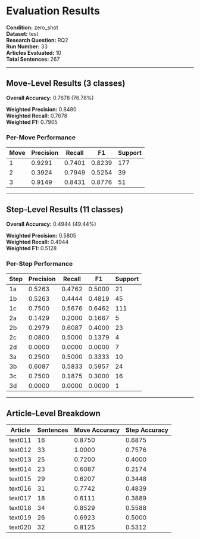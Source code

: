 # Evaluation Results

**Condition:** zero_shot  
**Dataset:** test  
**Research Question:** RQ2  
**Run Number:** 33  
**Articles Evaluated:** 10  
**Total Sentences:** 267  

---

## Move-Level Results (3 classes)

**Overall Accuracy:** 0.7678 (76.78%)  

**Weighted Precision:** 0.8480  
**Weighted Recall:** 0.7678  
**Weighted F1:** 0.7905  

### Per-Move Performance

| Move | Precision | Recall | F1 | Support |
|------|-----------|--------|----|---------|
| 1 | 0.9291 | 0.7401 | 0.8239 | 177 |
| 2 | 0.3924 | 0.7949 | 0.5254 | 39 |
| 3 | 0.9149 | 0.8431 | 0.8776 | 51 |

---

## Step-Level Results (11 classes)

**Overall Accuracy:** 0.4944 (49.44%)  

**Weighted Precision:** 0.5805  
**Weighted Recall:** 0.4944  
**Weighted F1:** 0.5128  

### Per-Step Performance

| Step | Precision | Recall | F1 | Support |
|------|-----------|--------|----|---------|
| 1a | 0.5263 | 0.4762 | 0.5000 | 21 |
| 1b | 0.5263 | 0.4444 | 0.4819 | 45 |
| 1c | 0.7500 | 0.5676 | 0.6462 | 111 |
| 2a | 0.1429 | 0.2000 | 0.1667 | 5 |
| 2b | 0.2979 | 0.6087 | 0.4000 | 23 |
| 2c | 0.0800 | 0.5000 | 0.1379 | 4 |
| 2d | 0.0000 | 0.0000 | 0.0000 | 7 |
| 3a | 0.2500 | 0.5000 | 0.3333 | 10 |
| 3b | 0.6087 | 0.5833 | 0.5957 | 24 |
| 3c | 0.7500 | 0.1875 | 0.3000 | 16 |
| 3d | 0.0000 | 0.0000 | 0.0000 | 1 |

---

## Article-Level Breakdown

| Article | Sentences | Move Accuracy | Step Accuracy |
|---------|-----------|---------------|---------------|
| text011 | 16 | 0.8750 | 0.6875 |
| text012 | 33 | 1.0000 | 0.7576 |
| text013 | 25 | 0.7200 | 0.4000 |
| text014 | 23 | 0.6087 | 0.2174 |
| text015 | 29 | 0.6207 | 0.3448 |
| text016 | 31 | 0.7742 | 0.4839 |
| text017 | 18 | 0.6111 | 0.3889 |
| text018 | 34 | 0.8529 | 0.5588 |
| text019 | 26 | 0.6923 | 0.5000 |
| text020 | 32 | 0.8125 | 0.5312 |
